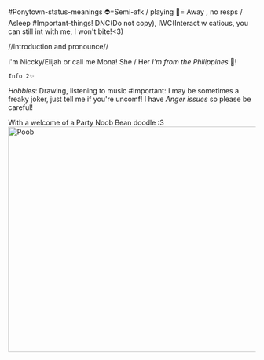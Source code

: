 #Ponytown-status-meanings
⛔=Semi-afk / playing
🌙= Away , no resps / Asleep
#Important-things!
DNC(Do not copy), IWC(Interact w catious, you can still int with me, I won't bite!<3)

 //Introduction and pronounce//

I'm Niccky/Elijah or call me Mona!
She / Her
_I'm from the Philippines_ 💞!
    
    Info 2✨
*Hobbies*: Drawing, listening to music
#Important: I may be sometimes a freaky joker, just tell me if you're uncomf!
            I have _Anger issues_ so please be careful!

With a welcome of a Party Noob Bean doodle :3
<img width="819" height="460" alt="Poob" src="https://github.com/user-attachments/assets/c288ee41-5396-458a-a9d7-c08889e360b4" />
